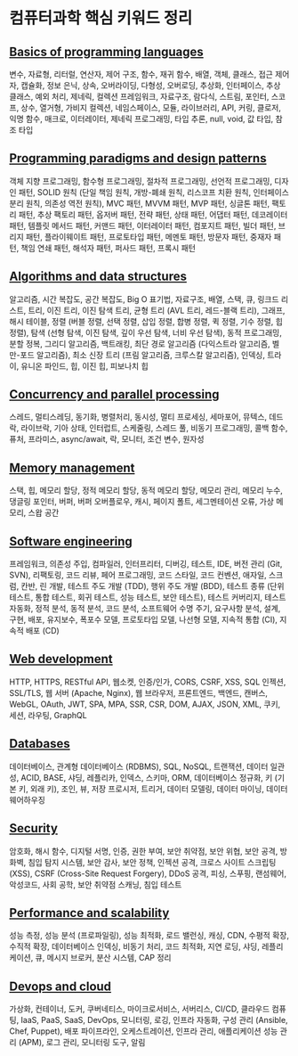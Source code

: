 # 컴퓨터과학 핵심 키워드 정리

## [Basics of programming languages](https://github.com/cherrycoder9/cs-keywords/blob/main/basics-of-programming-languages.md)

변수, 자료형, 리터럴, 연산자, 제어 구조, 함수, 재귀 함수, 배열, 객체, 클래스, 접근 제어자, 캡슐화, 정보 은닉, 상속, 오버라이딩, 다형성, 오버로딩, 추상화, 인터페이스, 추상 클래스, 예외 처리, 제네릭, 컬렉션 프레임워크, 자료구조, 람다식, 스트림, 포인터, 스코프, 상수, 열거형, 가비지 컬렉션, 네임스페이스, 모듈, 라이브러리, API, 커링, 클로저, 익명 함수, 매크로, 이터레이터, 제네릭 프로그래밍, 타입 추론, null, void, 값 타입, 참조 타입

## [Programming paradigms and design patterns](https://github.com/cherrycoder9/cs-keywords/blob/main/programming-paradigms-and-design-patterns.md)

객체 지향 프로그래밍, 함수형 프로그래밍, 절차적 프로그래밍, 선언적 프로그래밍, 디자인 패턴, SOLID 원칙 (단일 책임 원칙, 개방-폐쇄 원칙, 리스코프 치환 원칙, 인터페이스 분리 원칙, 의존성 역전 원칙), MVC 패턴, MVVM 패턴, MVP 패턴, 싱글톤 패턴, 팩토리 패턴, 추상 팩토리 패턴, 옵저버 패턴, 전략 패턴, 상태 패턴, 어댑터 패턴, 데코레이터 패턴, 템플릿 메서드 패턴, 커맨드 패턴, 이터레이터 패턴, 컴포지트 패턴, 빌더 패턴, 브리지 패턴, 플라이웨이트 패턴, 프로토타입 패턴, 메멘토 패턴, 방문자 패턴, 중재자 패턴, 책임 연쇄 패턴, 해석자 패턴, 퍼사드 패턴, 프록시 패턴

## [Algorithms and data structures](https://github.com/cherrycoder9/cs-keywords/blob/main/algorithms-and-data-structures.md)

알고리즘, 시간 복잡도, 공간 복잡도, Big O 표기법, 자료구조, 배열, 스택, 큐, 링크드 리스트, 트리, 이진 트리, 이진 탐색 트리, 균형 트리 (AVL 트리, 레드-블랙 트리), 그래프, 해시 테이블, 정렬 (버블 정렬, 선택 정렬, 삽입 정렬, 합병 정렬, 퀵 정렬, 기수 정렬, 힙 정렬), 탐색 (선형 탐색, 이진 탐색, 깊이 우선 탐색, 너비 우선 탐색), 동적 프로그래밍, 분할 정복, 그리디 알고리즘, 백트래킹, 최단 경로 알고리즘 (다익스트라 알고리즘, 벨만-포드 알고리즘), 최소 신장 트리 (프림 알고리즘, 크루스칼 알고리즘), 인덱싱, 트라이, 유니온 파인드, 힙, 이진 힙, 피보나치 힙

## [Concurrency and parallel processing](https://github.com/cherrycoder9/cs-keywords/blob/main/concurrency-and-parallel-processing.md)

스레드, 멀티스레딩, 동기화, 병렬처리, 동시성, 멀티 프로세싱, 세마포어, 뮤텍스, 데드락, 라이브락, 기아 상태, 인터럽트, 스케줄링, 스레드 풀, 비동기 프로그래밍, 콜백 함수, 퓨처, 프라미스, async/await, 락, 모니터, 조건 변수, 원자성

## [Memory management](https://github.com/cherrycoder9/cs-keywords/blob/main/memory-management.md)

스택, 힙, 메모리 할당, 정적 메모리 할당, 동적 메모리 할당, 메모리 관리, 메모리 누수, 댕글링 포인터, 버퍼, 버퍼 오버플로우, 캐시, 페이지 폴트, 세그멘테이션 오류, 가상 메모리, 스왑 공간

## [Software engineering](https://github.com/cherrycoder9/cs-keywords/blob/main/software-engineering.md)

프레임워크, 의존성 주입, 컴파일러, 인터프리터, 디버깅, 테스트, IDE, 버전 관리 (Git, SVN), 리팩토링, 코드 리뷰, 페어 프로그래밍, 코드 스타일, 코드 컨벤션, 애자일, 스크럼, 칸반, 린 개발, 테스트 주도 개발 (TDD), 행위 주도 개발 (BDD), 테스트 종류 (단위 테스트, 통합 테스트, 회귀 테스트, 성능 테스트, 보안 테스트), 테스트 커버리지, 테스트 자동화, 정적 분석, 동적 분석, 코드 분석, 소프트웨어 수명 주기, 요구사항 분석, 설계, 구현, 배포, 유지보수, 폭포수 모델, 프로토타입 모델, 나선형 모델, 지속적 통합 (CI), 지속적 배포 (CD)

## [Web development](https://github.com/cherrycoder9/cs-keywords/blob/main/web-development.md)

HTTP, HTTPS, RESTful API, 웹소켓, 인증/인가, CORS, CSRF, XSS, SQL 인젝션, SSL/TLS, 웹 서버 (Apache, Nginx), 웹 브라우저, 프론트엔드, 백엔드, 캔버스, WebGL, OAuth, JWT, SPA, MPA, SSR, CSR, DOM, AJAX, JSON, XML, 쿠키, 세션, 라우팅, GraphQL

## [Databases](https://github.com/cherrycoder9/cs-keywords/blob/main/databases.md)

데이터베이스, 관계형 데이터베이스 (RDBMS), SQL, NoSQL, 트랜잭션, 데이터 일관성, ACID, BASE, 샤딩, 레플리카, 인덱스, 스키마, ORM, 데이터베이스 정규화, 키 (기본 키, 외래 키), 조인, 뷰, 저장 프로시저, 트리거, 데이터 모델링, 데이터 마이닝, 데이터 웨어하우징

## [Security](https://github.com/cherrycoder9/cs-keywords/blob/main/security.md)

암호화, 해시 함수, 디지털 서명, 인증, 권한 부여, 보안 취약점, 보안 위협, 보안 공격, 방화벽, 침입 탐지 시스템, 보안 감사, 보안 정책, 인젝션 공격, 크로스 사이트 스크립팅 (XSS), CSRF (Cross-Site Request Forgery), DDoS 공격, 피싱, 스푸핑, 랜섬웨어, 악성코드, 사회 공학, 보안 취약점 스캐닝, 침입 테스트

## [Performance and scalability](https://github.com/cherrycoder9/cs-keywords/blob/main/performance-and-scalability.md)

성능 측정, 성능 분석 (프로파일링), 성능 최적화, 로드 밸런싱, 캐싱, CDN, 수평적 확장, 수직적 확장, 데이터베이스 인덱싱, 비동기 처리, 코드 최적화, 지연 로딩, 샤딩, 레플리케이션, 큐, 메시지 브로커, 분산 시스템, CAP 정리

## [Devops and cloud](https://github.com/cherrycoder9/cs-keywords/blob/main/devops-and-cloud.md)

가상화, 컨테이너, 도커, 쿠버네티스, 마이크로서비스, 서버리스, CI/CD, 클라우드 컴퓨팅, IaaS, PaaS, SaaS, DevOps, 모니터링, 로깅, 인프라 자동화, 구성 관리 (Ansible, Chef, Puppet), 배포 파이프라인, 오케스트레이션, 인프라 관리, 애플리케이션 성능 관리 (APM), 로그 관리, 모니터링 도구, 알림
